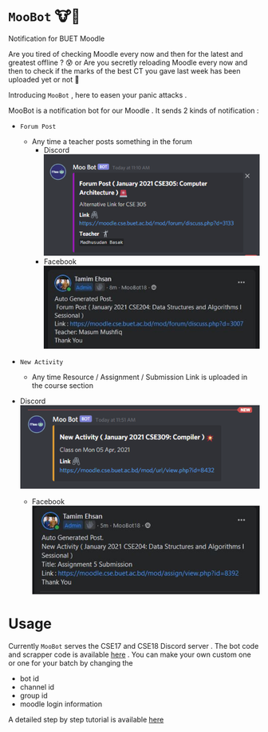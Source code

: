# `MooBot` :cow::robot:
Notification for BUET Moodle

Are you tired of checking Moodle every now and then for the latest and greatest offline ? :cold_sweat: or Are you secretly reloading Moodle every now and then to check if the marks of the best CT you gave last week has been uploaded yet or not  :grimacing:

Introducing `MooBot` , here to easen your panic attacks .

MooBot is a notification bot for our Moodle . It sends 2 kinds of notification :
- `Forum Post`
  - Any time a teacher posts something in the forum
    - Discord <br />![](images/forum_post.png)
    - Facebook <br />![](images/forum_post_fb.JPG)

- `New Activity` 
  - Any time Resource / Assignment / Submission Link is uploaded in the course section
- Discord <br />![](images/activity.png)
    - Facebook  <br />![](images/activity_fb.JPG)



# Usage

Currently `MooBot` serves the CSE17 and CSE18 Discord server . The bot code and scrapper code is available [here](MooBot/) . You can make your own custom one or one for your batch by changing the 

- bot id
- channel id
- group id
- moodle login information

A detailed step by step tutorial is available [here](Tutorial.md)

